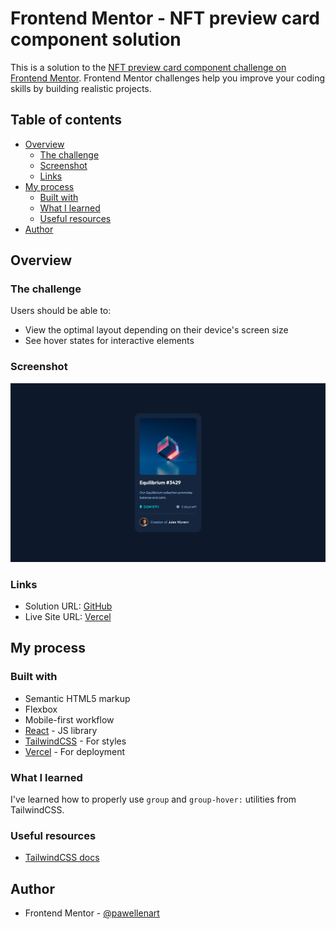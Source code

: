 # Frontend Mentor - NFT preview card component solution

This is a solution to the [NFT preview card component challenge on Frontend Mentor](https://www.frontendmentor.io/challenges/nft-preview-card-component-SbdUL_w0U). Frontend Mentor challenges help you improve your coding skills by building realistic projects.

## Table of contents

- [Overview](#overview)
  - [The challenge](#the-challenge)
  - [Screenshot](#screenshot)
  - [Links](#links)
- [My process](#my-process)
  - [Built with](#built-with)
  - [What I learned](#what-i-learned)
  - [Useful resources](#useful-resources)
- [Author](#author)

## Overview

### The challenge

Users should be able to:

- View the optimal layout depending on their device's screen size
- See hover states for interactive elements

### Screenshot

![](./screenshot.png)

### Links

- Solution URL: [GitHub](https://github.com/pawellenart/fem-nft)
- Live Site URL: [Vercel](https://fem-nft.vercel.app/)

## My process

### Built with

- Semantic HTML5 markup
- Flexbox
- Mobile-first workflow
- [React](https://reactjs.org/) - JS library
- [TailwindCSS](https://tailwindcsscom.com/) - For styles
- [Vercel](https://vercel.com) - For deployment

### What I learned

I've learned how to properly use `group` and `group-hover:` utilities from TailwindCSS.

### Useful resources

- [TailwindCSS docs](https://tailwindcss.com/docs/installation)

## Author

- Frontend Mentor - [@pawellenart](https://www.frontendmentor.io/profile/pawellenart)
